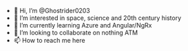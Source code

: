 - 👋 Hi, I’m @Ghostrider0203
- 👀 I’m interested in space, science and 20th century history
- 🌱 I’m currently learning Azure and Angular/NgRx
- 💞️ I’m looking to collaborate on nothing ATM
- 📫 How to reach me here

<!---
Ghostrider0203/Ghostrider0203 is a ✨ special ✨ repository because its `README.md` (this file) appears on your GitHub profile.
You can click the Preview link to take a look at your changes.
--->
